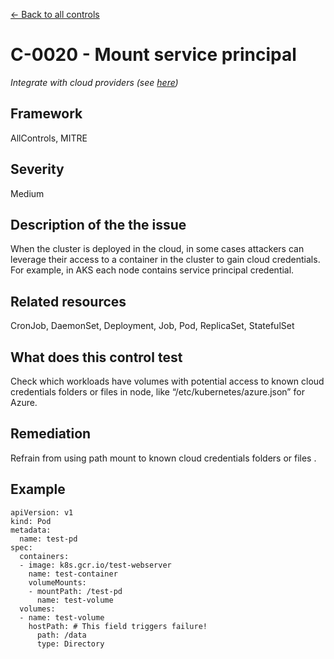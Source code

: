 [← Back to all controls](index.md)

# C-0020 - Mount service principal

_Integrate with cloud providers (see [here](../../../integrations/kubescape-integration-with-cloud-providers/))_

## Framework

AllControls, MITRE

## Severity

Medium

## Description of the the issue

When the cluster is deployed in the cloud, in some cases attackers can leverage their access to a container in the cluster to gain cloud credentials. For example, in AKS each node contains service principal credential.

## Related resources

CronJob, DaemonSet, Deployment, Job, Pod, ReplicaSet, StatefulSet

## What does this control test

Check which workloads have volumes with potential access to known cloud credentials folders or files in node, like “/etc/kubernetes/azure.json” for Azure.

## Remediation

Refrain from using path mount to known cloud credentials folders or files .

## Example

```
apiVersion: v1
kind: Pod
metadata:
  name: test-pd
spec:
  containers:
  - image: k8s.gcr.io/test-webserver
    name: test-container
    volumeMounts:
    - mountPath: /test-pd
      name: test-volume
  volumes:
  - name: test-volume
    hostPath: # This field triggers failure!
      path: /data
      type: Directory

```
